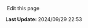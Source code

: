 <script setup>
    import Docs from "@lesli-dev/components/lesli-working.vue"
</script>
<Docs />
<section class="lesli-documentation-footer">
    <p><a><i class="ri-external-link-fill"></i>&nbsp;Edit this page</a><p/>
    <p><b>Last Update: </b>2024/09/29 22:53</p>
</section>
<!-- This code was automatically generated -->
<!-- to update this docs please run rake docs:build -->
